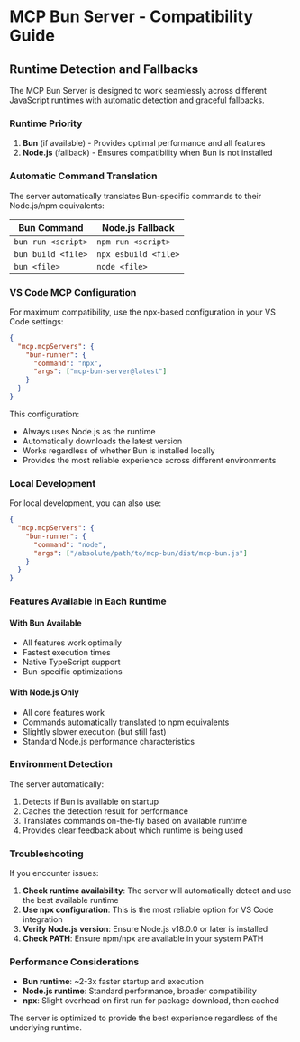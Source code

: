 # MCP Bun Server - Compatibility Guide

## Runtime Detection and Fallbacks

The MCP Bun Server is designed to work seamlessly across different JavaScript runtimes with automatic detection and graceful fallbacks.

### Runtime Priority

1. **Bun** (if available) - Provides optimal performance and all features
2. **Node.js** (fallback) - Ensures compatibility when Bun is not installed

### Automatic Command Translation

The server automatically translates Bun-specific commands to their Node.js/npm equivalents:

| Bun Command        | Node.js Fallback     |
| ------------------ | -------------------- |
| `bun run <script>` | `npm run <script>`   |
| `bun build <file>` | `npx esbuild <file>` |
| `bun <file>`       | `node <file>`        |

### VS Code MCP Configuration

For maximum compatibility, use the npx-based configuration in your VS Code settings:

```json
{
  "mcp.mcpServers": {
    "bun-runner": {
      "command": "npx",
      "args": ["mcp-bun-server@latest"]
    }
  }
}
```

This configuration:
- Always uses Node.js as the runtime
- Automatically downloads the latest version
- Works regardless of whether Bun is installed locally
- Provides the most reliable experience across different environments

### Local Development

For local development, you can also use:

```json
{
  "mcp.mcpServers": {
    "bun-runner": {
      "command": "node",
      "args": ["/absolute/path/to/mcp-bun/dist/mcp-bun.js"]
    }
  }
}
```

### Features Available in Each Runtime

#### With Bun Available
- All features work optimally
- Fastest execution times
- Native TypeScript support
- Bun-specific optimizations

#### With Node.js Only
- All core features work
- Commands automatically translated to npm equivalents
- Slightly slower execution (but still fast)
- Standard Node.js performance characteristics

### Environment Detection

The server automatically:
1. Detects if Bun is available on startup
2. Caches the detection result for performance
3. Translates commands on-the-fly based on available runtime
4. Provides clear feedback about which runtime is being used

### Troubleshooting

If you encounter issues:

1. **Check runtime availability**: The server will automatically detect and use the best available runtime
2. **Use npx configuration**: This is the most reliable option for VS Code integration
3. **Verify Node.js version**: Ensure Node.js v18.0.0 or later is installed
4. **Check PATH**: Ensure npm/npx are available in your system PATH

### Performance Considerations

- **Bun runtime**: ~2-3x faster startup and execution
- **Node.js runtime**: Standard performance, broader compatibility
- **npx**: Slight overhead on first run for package download, then cached

The server is optimized to provide the best experience regardless of the underlying runtime.
